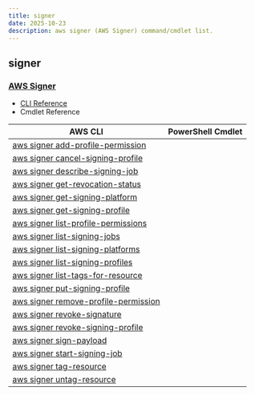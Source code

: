 ```yaml
---
title: signer
date: 2025-10-23
description: aws signer (AWS Signer) command/cmdlet list.
---
```


## signer

### [AWS Signer](https://docs.aws.amazon.com/signer/latest/api/Welcome.html)

* [CLI Reference](https://awscli.amazonaws.com/v2/documentation/api/latest/reference/signer/index.html)
* Cmdlet Reference

|AWS CLI|PowerShell Cmdlet|
|----|----|
|[aws signer add-profile-permission](https://awscli.amazonaws.com/v2/documentation/api/latest/reference/signer/add-profile-permission.html)||
|[aws signer cancel-signing-profile](https://awscli.amazonaws.com/v2/documentation/api/latest/reference/signer/cancel-signing-profile.html)||
|[aws signer describe-signing-job](https://awscli.amazonaws.com/v2/documentation/api/latest/reference/signer/describe-signing-job.html)||
|[aws signer get-revocation-status](https://awscli.amazonaws.com/v2/documentation/api/latest/reference/signer/get-revocation-status.html)||
|[aws signer get-signing-platform](https://awscli.amazonaws.com/v2/documentation/api/latest/reference/signer/get-signing-platform.html)||
|[aws signer get-signing-profile](https://awscli.amazonaws.com/v2/documentation/api/latest/reference/signer/get-signing-profile.html)||
|[aws signer list-profile-permissions](https://awscli.amazonaws.com/v2/documentation/api/latest/reference/signer/list-profile-permissions.html)||
|[aws signer list-signing-jobs](https://awscli.amazonaws.com/v2/documentation/api/latest/reference/signer/list-signing-jobs.html)||
|[aws signer list-signing-platforms](https://awscli.amazonaws.com/v2/documentation/api/latest/reference/signer/list-signing-platforms.html)||
|[aws signer list-signing-profiles](https://awscli.amazonaws.com/v2/documentation/api/latest/reference/signer/list-signing-profiles.html)||
|[aws signer list-tags-for-resource](https://awscli.amazonaws.com/v2/documentation/api/latest/reference/signer/list-tags-for-resource.html)||
|[aws signer put-signing-profile](https://awscli.amazonaws.com/v2/documentation/api/latest/reference/signer/put-signing-profile.html)||
|[aws signer remove-profile-permission](https://awscli.amazonaws.com/v2/documentation/api/latest/reference/signer/remove-profile-permission.html)||
|[aws signer revoke-signature](https://awscli.amazonaws.com/v2/documentation/api/latest/reference/signer/revoke-signature.html)||
|[aws signer revoke-signing-profile](https://awscli.amazonaws.com/v2/documentation/api/latest/reference/signer/revoke-signing-profile.html)||
|[aws signer sign-payload](https://awscli.amazonaws.com/v2/documentation/api/latest/reference/signer/sign-payload.html)||
|[aws signer start-signing-job](https://awscli.amazonaws.com/v2/documentation/api/latest/reference/signer/start-signing-job.html)||
|[aws signer tag-resource](https://awscli.amazonaws.com/v2/documentation/api/latest/reference/signer/tag-resource.html)||
|[aws signer untag-resource](https://awscli.amazonaws.com/v2/documentation/api/latest/reference/signer/untag-resource.html)||

